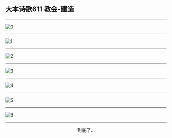 
## 大本诗歌611 教会-建造
        
<div id="aplayer0"></div>

---

<img alt="0" data-original="/data/d0611/0.png">

---

<img alt="1" data-original="/data/d0611/1.png">

---

<img alt="2" data-original="/data/d0611/2.png">

---

<img alt="3" data-original="/data/d0611/3.png">

---

<img alt="4" data-original="/data/d0611/4.png">

---

<img alt="5" data-original="/data/d0611/5.png">

---

<img alt="6" data-original="/data/d0611/6.png">

---

<p style="text-align: center">到底了...</p>

<script src="/js/dist-view.js"></script>

<script>
MAIN.id = 'd0611';
        
const ap0 = new APlayer({
    container: document.getElementById('aplayer0'),
    volume: 1,
    loop: 'none',
    preload: 'none',
    audio: [{
        name: '大本诗歌611.mp3',
        artist: '大本诗歌',
        url: 'https://res.wx.qq.com/voice/getvoice?mediaid=MzI0NTk3MDM5M18yMjQ3NDk1MjI2',
        cover: '/favicon'
    }]
});
</script>
